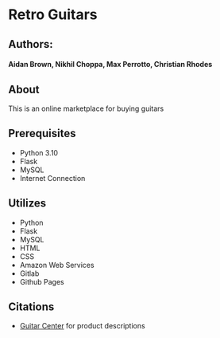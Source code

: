 # Retro Guitars
## Authors: 
#### Aidan Brown, Nikhil Choppa, Max Perrotto, Christian Rhodes

## About
This is an online marketplace for buying guitars

## Prerequisites
- Python 3.10
- Flask
- MySQL
- Internet Connection

## Utilizes
- Python
- Flask
- MySQL
- HTML
- CSS
- Amazon Web Services
- Gitlab
- Github Pages

## Citations
- [Guitar Center](https://www.guitarcenter.com/) for product descriptions